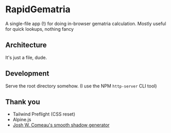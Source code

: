 # RapidGematria

A single-file app (!) for doing in-browser gematria calculation.
Mostly useful for quick lookups, nothing fancy

## Architecture

It's just a file, dude.

## Development

Serve the root directory somehow.
(I use the NPM `http-server` CLI tool)

## Thank you

* Tailwind Preflight (CSS reset)
* Alpine.js
* [Josh W. Comeau's smooth shadow generator](https://www.joshwcomeau.com/shadow-palette/)